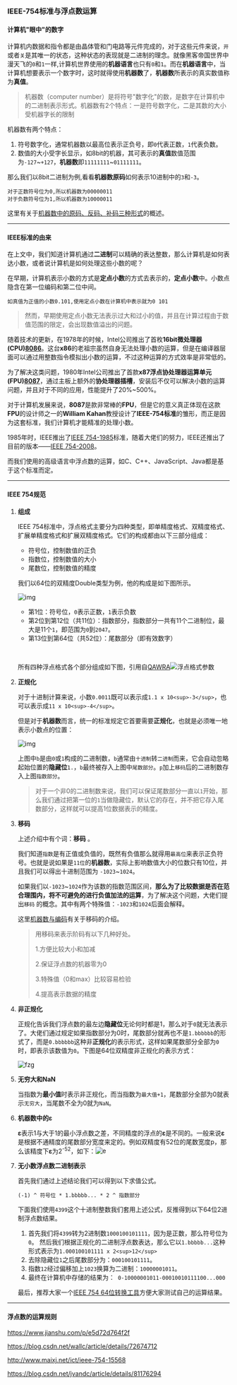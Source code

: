 ### IEEE-754标准与浮点数运算



#### 计算机"眼中"的数字

计算机内数据和指令都是由晶体管和门电路等元件完成的，对于这些元件来说，`开`或者`关`是其唯一的状态，这种状态的表现就是二进制的理念。就像黑客帝国世界中漫天飞的`0`和`1`一样,计算机世界使用的**机器语言**也只有`0`和`1`。而在**机器语言**中，当计算机想要表示一个数字时，这时就得使用**机器数**了，**机器数**所表示的真实数值称为**真值**。

> 机器数（computer number）是将符号"数字化"的数，是数字在计算机中的二进制表示形式。机器数有2个特点：一是符号数字化，二是其数的大小受机器字长的限制

机器数有两个特点：

1. 符号数字化，通常机器数以最高位表示正负号，即`0`代表正数，`1`代表负数。
2. 数值的大小受字长显示，如8bit的机器，其可表示的**真值**数值范围为`-127`~`+127`，**机器数**即`11111111`~`01111111`。

那么我们以8bit二进制为例,看看**机器数原码**如何表示10进制中的`3`和`-3`。

```
对于正数符号位为0,所以机器数为00000011
对于负数符号位为1,所以机器数为10000011
```

这里有关于[机器数中的原码、反码、补码三种形式]()的概述。



---



#### IEEE标准的由来

在上文中，我们知道计算机通过**二进制**可以精确的表达整数，那么计算机是如何表达小数，或者说计算机是如何处理这些小数的呢？

在早期，计算机表示小数的方式是**定点小数**的方式去表示的，**定点小数**中。小数点隐含在第一位编码和第二位中间。

```
如真值为正值的小数0.101,使用定点小数在计算机中表示就为0 101
```

> 然而，早期使用定点小数无法表示过大和过小的值，并且在计算过程由于数值范围的限定，会出现数值溢出的问题。

随着技术的更新，在1978年的时候，Intel公司推出了首枚**16bit微处理器(CPU)[8086](https://en.wikipedia.org/wiki/Intel_8086)**。这台**x86**的老祖宗虽然自身无法处理小数的运算，但是在编译器层面可以通过用整数指令模拟出小数的运算，不过这种运算的方式效率是非常低的。

为了解决这类问题，1980年Intel公司推出了首款**x87浮点协处理器运算单元(FPU)[8087](https://en.wikipedia.org/wiki/Intel_8087)**，通过主板上额外的**协处理器插槽**，安装后不仅可以解决小数的运算问题，并且对于不同的应用，性能提升了20%~500%。

对于计算机发展来说，**8087**是款非常棒的**FPU**，但是它的意义真正体现在这款**FPU**的设计师之一的**William Kahan**教授设计了**IEEE-754标准**的雏形，而正是因为这套标准，我们计算机才能精准的处理小数。

1985年时，IEEE推出了[IEEE 754-1985](https://en.wikipedia.org/wiki/IEEE_754-1985)标准，随着大佬们的努力，IEEE还推出了目前的版本——[IEEE 754-2008](https://en.wikipedia.org/wiki/IEEE_754-2008_revision)。

而我们使用的高级语言中浮点数的运算，如C、C++、JavaScript、Java都是基于这个标准而定。



---



#### IEEE 754规范

1. **组成**

   IEEE 754标准中，浮点格式主要分为四种类型，即单精度格式、双精度格式、扩展单精度格式和扩展双精度格式。它们的构成都由以下三部分组成：

   - 符号位，控制数值的正负
   - 指数位，控制数值的大小
   - 尾数位，控制数值的精度

   我们以64位的双精度Double类型为例，他的构成是如下图所示。

   ![img](https://img-blog.csdn.net/20180821174847621?watermark/2/text/aHR0cHM6Ly9ibG9nLmNzZG4ubmV0L3NpbmF0XzM2NTIxNjU1/font/5a6L5L2T/fontsize/400/fill/I0JBQkFCMA==/dissolve/70)

   - 第1位：符号位，`0`表示正数，`1`表示负数
   - 第2位到第12位（共11位）：指数部分，指数部分一共有11个二进制位，最大是11个`1`，即范围为`0`到`2047`。
   - 第13位到第64位（共52位）：尾数部分（即有效数字）

   ​

   所有四种浮点格式各个部分组成如下图，引用自[QAWRA](https://blog.csdn.net/wallc/article/details/72674712)![浮点格式参数](https://img-blog.csdn.net/20170524111255109?watermark/2/text/aHR0cDovL2Jsb2cuY3Nkbi5uZXQvd2FsbGM=/font/5a6L5L2T/fontsize/400/fill/I0JBQkFCMA==/dissolve/70/gravity/SouthEast)

2. **正规化**

   对于十进制计算来说，小数`0.0011`既可以表示成`1.1 x 10<sup>-3</sup>`，也可以表示成`11 x 10<sup>-4</sup>`。

   但是对于**机器数**而言，统一的标准规定它首要需要**正规化**，也就是必须唯一地表示小数点的位置：

   ![img](https://upload-images.jianshu.io/upload_images/6168671-e7f76c9418c334b9.png?imageMogr2/auto-orient/strip%7CimageView2/2/w/163/format/webp)

   上图中`b`是由`0`或`1`构成的二进制数，`b`通常由`十进制`转`二进制`而来，它会自动忽略起始位置的**隐藏位**`1.`，`b`最终被存入上图中`尾数部分`。`p`加上`移码`后的二进制数存入上图`指数部分`。

   >对于一个非0的二进制数来说，我们可以保证尾数部分一直以`1`开始，那么我们通过把第一位的`1`当做隐藏位，默认它的存在，并不把它存入尾数部分，这样就可以提高1位数据表示的精度。

3. **移码**

   上述介绍中有个词：**移码** 。

   我们知道`指数`是有正值或负值的，既然有负值那么就得用`最高位`来表示正负符号。也就是说如果是`11位`的**机器数**，实际上影响数值大小的位数只有10位，并且我们可以得出十进制范围为 `-1023`~`1024`。

   如果我们以`-1023`~`1024`作为该数的指数范围区间，**那么为了比较数据是否在范合理围内，将不可避免的进行负值加法的运算**，为了解决这个问题，大佬们提出`移码` 的概念。其中有两个特殊值：`-1023`和`1024`后面会解释。

   这里[机器数与编码]()有关于移码的介绍。

   >用移码来表示阶码有以下几种好处。
   >
   >1.方便比较大小和加减
   >
   >2.保证浮点数的机器零为0
   >
   >3.特殊值（0和max）比较容易检验
   >
   >4.提高表示数据的精度

4. **非正规化**

   正规化告诉我们浮点数的最左边**隐藏位**无论何时都是1，那么对于`0`就无法表示了。大佬们通过规定如果指数部分为0时，尾数部分就再也不是`1.bbbbbb`的形式了，而是`0.bbbbbb`这种非**正规化**的表示形式，这样如果尾数部分全部为`0`时，即表示该数值为`0`。下图是64位双精度非正规化的表示方式：

   ![fzg](F:\javascript-interview\fzg.png)

5. **无穷大和NaN**

   当指数为**最小值**时表示非正规化，而当指数为`最大值+1`，尾数部分全部为0就表示`无穷大`，当尾数不全为0就为`NaN`。

6. **机器数中的ε**

   **ε**表示1与大于1的最小浮点数之差，不同精度的浮点的**ε**是不同的。一般来说**ε**是根据不通精度的尾数部分宽度来定的。例如双精度有52位的尾数宽度p，那么该精度下**ε**为2<sup>-52</sup>，如下：![e](F:\javascript-interview\e.png)

7. **无小数浮点数二进制表示**

   首先我们通过上述结论我们可以得到以下求值公式。

   ```
   (-1) ^ 符号位 * 1.bbbbb... * 2 ^ 指数部分
   ```

   下面我们使用`4399`这个十进制整数我们套用上述公式，反推得到以下64位2进制浮点数结果。

   1. 首先我们将`4399`转为2进制数`1000100101111`，因为是正数，那么符号位为 `0`。 然后我们根据正规化的二进制浮点数表达，那么它以`1.bbbbb...`这种形式表示为`1.000100101111 x 2<sup>12</sup>`
   2. 去除隐藏位`1`之后尾数部分为：`000100101111`。
   3. 指数`12`经过偏移加上`1023`换算为二进制：`10000001011`。
   4. 最终在计算机中存储的结果为：` 0-10000001011-00010010111100...000`

   最后，推荐大家一个[IEEE 754 64位转换工具](http://www.binaryconvert.com/convert_double.html)方便大家测试自己的运算结果。



---



#### 浮点数的运算规则




https://www.jianshu.com/p/e5d72d764f2f   

https://blog.csdn.net/wallc/article/details/72674712

http://www.maixj.net/ict/ieee-754-15568

https://blog.csdn.net/jvandc/article/details/81176294



 
